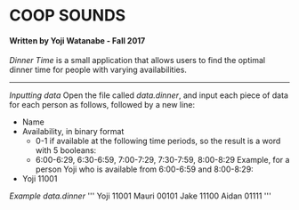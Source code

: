 # COOP SOUNDS
#### Written by Yoji Watanabe - Fall 2017
_Dinner Time_ is a small application that allows users to find the optimal dinner time for people with varying availabilities.
***

*Inputting data*
Open the file called _data.dinner_, and input each piece of data for each person as follows, followed by a new line:
* Name
* Availability, in binary format
	* 0-1 if available at the following time periods, so the result is a word with 5 booleans:
	* 6:00-6:29, 6:30-6:59, 7:00-7:29, 7:30-7:59, 8:00-8:29
Example, for a person Yoji who is available from 6:00-6:59 and 8:00-8:29:
* Yoji 11001

*Example _data.dinner_*
'''
Yoji 11001
Mauri 00101
Jake 11100
Aidan 01111
'''